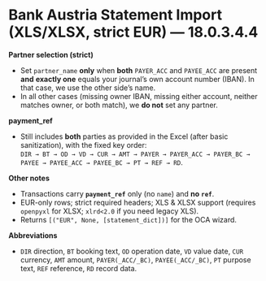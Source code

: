 # Bank Austria Statement Import (XLS/XLSX, strict EUR) — 18.0.3.4.4

**Partner selection (strict)**
- Set `partner_name` **only** when **both** `PAYER_ACC` and `PAYEE_ACC` are present **and**
  **exactly one** equals your journal’s own account number (IBAN). In that case, we use the other side’s name.
- In all other cases (missing owner IBAN, missing either account, neither matches owner, or both match), we **do not** set any partner.

**payment_ref**
- Still includes **both** parties as provided in the Excel (after basic sanitization), with the fixed key order:  
  `DIR → BT → OD → VD → CUR → AMT → PAYER → PAYER_ACC → PAYER_BC → PAYEE → PAYEE_ACC → PAYEE_BC → PT → REF → RD`.

**Other notes**
- Transactions carry **`payment_ref`** only (no `name`) and **no `ref`**.
- EUR-only rows; strict required headers; XLS & XLSX support (requires `openpyxl` for XLSX; `xlrd<2.0` if you need legacy XLS).
- Returns `[("EUR", None, [statement_dict])]` for the OCA wizard.

**Abbreviations**
- `DIR` direction, `BT` booking text, `OD` operation date, `VD` value date, `CUR` currency, `AMT` amount,
  `PAYER(_ACC/_BC)`, `PAYEE(_ACC/_BC)`, `PT` purpose text, `REF` reference, `RD` record data.
